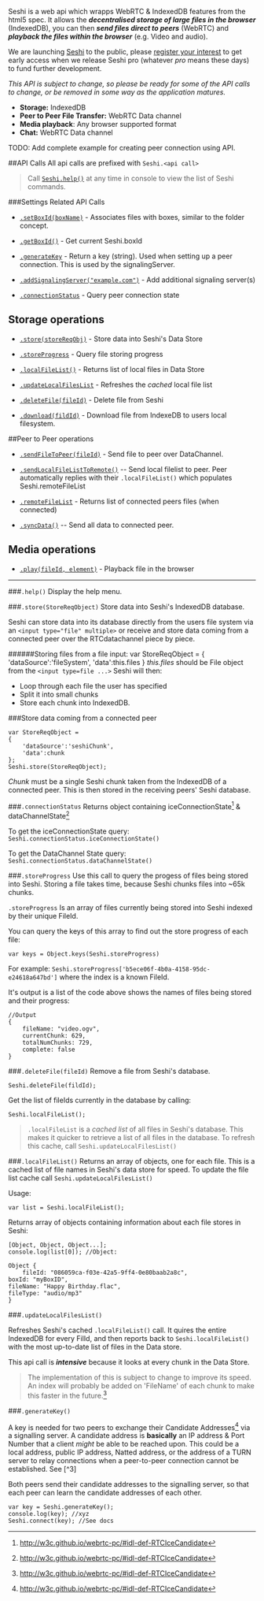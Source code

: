 Seshi is a web api which wrapps WebRTC & IndexedDB features from the html5 spec. It allows the ***decentralised storage of large files in the browser*** (IndexedDB), you can then ***send files direct to peers*** (WebRTC) and ***playback the files  within the browser*** (e.g. Video and audio).

We are launching [Seshi](http://seshi.io) to the public, please [register your interest](http://seshi.io/register) to get early access when we release Seshi pro (whatever *pro* means these days) to fund further development.

*This API is subject to change, so please be ready for some of the API calls to change, or be removed in some way as the application matures.*

* **Storage:** IndexedDB
* **Peer to Peer File Transfer:** WebRTC Data channel
* **Media playback**: Any browser supported format 
* **Chat:** WebRTC Data channel

TODO: Add complete example for creating peer connection using API.

##API Calls
All api calls are prefixed with `Seshi.<api call>`

> Call [`Seshi.help()`](#help) at any time in console to view the list of Seshi commands.

###Settings Related API Calls

* [`.setBoxId(boxName)`](#setBoxId) - Associates files with boxes, similar to the folder concept.

* [`.getBoxId()`](#getBoxId) - Get current Seshi.boxId

* [`.generateKey`](#markdown-header-generateKey) - Return a key (string). Used when setting up a peer connection. This is used by the signalingServer.

* [`.addSignalingServer("example.com")`](#addSignalingServer) - Add additional signaling server(s)

* [`.connectionStatus`](#connectionStatus) - Query peer connection state

## Storage operations

* [`.store(storeReqObj)`](#store) - Store data into Seshi's Data Store 

* [`.storeProgress`](#storeProgress) - Query file storing  progress

* [`.localFileList()`](#localFileList) - Returns list of local files in Data Store

* [`.updateLocalFilesList`](#updateLocalFilesList) - Refreshes the *cached* local file list 

* [`.deleteFile(fileId)`](#deleteFile) - Delete file from Seshi

* [`.download(fildId)`](#download) - Download file from IndexeDB to users local filesystem.


##Peer to Peer operations
* [`.sendFileToPeer(fileId)`](#sendFileToPeer) - Send file to peer over DataChannel.

* [`.sendLocalFileListToRemote()`](#sendLocalFileListToRemote) -- Send local filelist to peer. Peer automatically replies with their `.localFileList()` which populates Seshi.remoteFileList 

* [`.remoteFileList`](#remoteFileList) - Returns list of connected peers files (when connected)

* [`.syncData()`](#syncData) -- Send all data to connected peer.

## Media operations
* [`.play(fileId, element)`](#play) - Playback file in the browser

----
###<a name="storeProgress">`.help()`</a>
Display the help menu.

###<a name="store">`.store(StoreReqObject)`</a>
Store data into Seshi's IndexedDB database. 

Seshi can store data into its database directly from the users file system via an `<input type="file" multiple>` or receive and store data coming from a connected peer over the RTCdatachannel piece by piece.

######Storing files from a file input: 
    var StoreReqObject =
    {
        'dataSource':'fileSystem',
        'data':this.files
    }
*this.files* should be File object from the `<input type=file ...>` 
Seshi will then:

* Loop through each file the user has specified
* Split it into small chunks
* Store each chunk into IndexedDB.

###Store data coming from a connected peer

    var StoreReqObject =
    {
        'dataSource':'seshiChunk',
        'data':chunk
    };
    Seshi.store(StoreReqObject);

*Chunk* must be a single Seshi chunk taken from the IndexedDB of a connected peer. This is then stored in the receiving peers' Seshi database. 


###<a name="connectionStatus">`.connectionStatus`</a> 
Returns object containing iceConnectionState[^n] & dataChannelState[^n]

To get the iceConnectionState query: `Seshi.connectionStatus.iceConnectionState()`

To get the DataChannel State  query:
`Seshi.connectionStatus.dataChannelState()`


###<a name="storeProgress">`.storeProgress`</a>
Use this call to query the progess of files being stored into Seshi. Storing a file takes time, because Seshi chunks files into ~65k chunks. 

`.storeProgress` Is an array of files currently being stored into Seshi indexed by their unique FileId. 


You can query the keys of this array to find out the store progress of each file:

    var keys = Object.keys(Seshi.storeProgress)

For example: 
`Seshi.storeProgress['b5ece06f-4b0a-4158-95dc-e24618a647bd']` where the index is a known FileId.

It's output is a list of the code above shows the names of files being stored and their progress:

    //Output 
    {
        fileName: "video.ogv",
        currentChunk: 629, 
        totalNumChunks: 729, 
        complete: false
    }

###<a name="deleteFile">`.deleteFile(fileId)`</a>
Remove a file from Seshi's database.

    Seshi.deleteFile(fildId);

Get the list of fileIds currently in the database by calling:

    Seshi.localFileList();

> `.localFileList` is a *cached list* of all files in Seshi's database. This makes it quicker to retrieve a list of all files in the database. To refresh this cache, call `Seshi.updateLocalFilesList()` 

###<a name="localFileList">`.localFileList()`</a>
Returns an array of objects, one for each file. This is a cached list of file names in Seshi's data store for speed. To update the file list cache call `Seshi.updateLocalFilesList()` 

Usage: 

    var list = Seshi.localFileList();

Returns array of objects containing information about each file stores in Seshi: 

    [Object, Object, Object...];
    console.log(list[0]); //Object:
  
    Object {
        fileId: "086059ca-f03e-42a5-9ff4-0e80baab2a8c", 
    boxId: "myBoxID", 
    fileName: "Happy Birthday.flac", 
    fileType: "audio/mp3"
    }

###<a name="updateLocalFilesList">`.updateLocalFilesList()`</a>

Refreshes Seshi's cached `.localFileList()` call. It quires the entire IndexedDB for every FilId, and then reports back to `Seshi.localFileList()` with the most up-to-date list of files in the Data store. 

This api call is ***intensive*** because it looks at every chunk in the Data Store. 

> The implementation of this is subject to change to improve its speed. An index will probably be added on 'FileName' of each chunk to make this faster in the future.[^n]

###<a name="generateKey">`.generateKey()`</a>

A key is needed for two peers to exchange their Candidate Addresses[^n] via a signalling server. A candidate address is **basically** an IP address & Port Number that a client *might* be able to be reached upon. This could be a local address, public IP address, Natted address, or the address of a TURN server to relay connections when a peer-to-peer connection cannot be established. See [^3]

Both peers send their candidate addresses to the signalling server, so that each peer can learn the candidate addresses of each other. 

    var key = Seshi.generateKey();
    console.log(key); //xyz
    Seshi.connect(key); //See docs



[^n]: http://w3c.github.io/webrtc-pc/#idl-def-RTCIceCandidate 
[^n]: http://w3c.github.io/webrtc-pc/#idl-def-RTCIceConnectionState
[^n]: https://developer.mozilla.org/en-US/docs/Web/API/IndexedDB_API/Basic_Concepts_Behind_IndexedDB#gloss_key 
[^n]: https://tools.ietf.org/html/rfc5245#section-2.1 
[^n]: http://w3c.github.io/webrtc-pc/#idl-def-RTCDataChannelState
